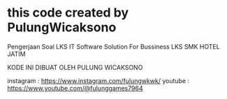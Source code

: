 # this code created by PulungWicaksono

Pengerjaan Soal LKS IT Software Solution For Bussiness LKS SMK HOTEL JATIM


KODE INI DIBUAT OLEH PULUNG WICAKSONO


instagram : https://www.instagram.com/fulungwkwk/
youtube : https://www.youtube.com/@fulunggames7964
